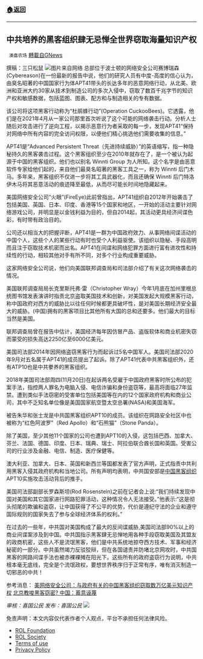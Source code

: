 ###  [:house:返回](README.md)
---


## 中共培养的黑客组织肆无忌惮全世界窃取海量知识产权
` 澳喜农场` [轉載自GNews](https://gnews.org/zh-hans/2473675/)

撰稿：三只松鼠
 ![](https://assets.gnews.org/wp-content/uploads/2022/05/image-595.png)图片来自网络 
总部位于波士顿的网络安全公司赛博瑞森(Cybereason)在一份最新的报告中说，他们的研究人员有中度-高度的信心认为，由臭名昭著的中国国家行为体APT41带头的长达多年的恶意网络行动，从北美、欧洲和亚洲大约30家从技术到制造公司的多次入侵中，窃取了数百千兆字节的知识产权和敏感数据，包括蓝图、图表、配方和与制造相关的专有数据。
 
该公司将这项黑客行动称为“杜鹃蜂行动”(Operation CuckooBees)。它透露，他们是在2021年4月从一家公司那里首次听说了这个可能的网络袭击行动。分析人士随后对攻击进行了逆向工程，以揭示恶意行为者采取的每一步，发现APT41“保持对网络中所有内容的完全访问权限，以便他们精心挑选他们需要收集的信息。”
 
APT41是“Advanced Persistent Threat（先进持续威胁）”的英语缩写，指一种隐秘持久的黑客袭击过程。这个黑客组织至少在2010年就存在了，是一个被认为起源于中国的黑客组织。他们也以别名 Winnti Group 为人所知。这个名字是由恶意软件专家给他们起的，来自他们最臭名昭著的黑客工具之一，称为 Winnti 后门木马。多年来，黑客组织不仅进一步将其工具武器化，而且还确保 Winnti 后门特洛伊木马将其恶意活动的痕迹降至最低，从而尽可能长时间地隐藏起来。
 
美国网络安全公司“火眼”(FireEye)此前曾指出，APT41组织自2012年开始袭击了包括美国、英国、日本、印度、香港等15个国家和地区，一开始的活动主要针对网络游戏公司，并明显是以金钱利益为目的，但自2014起，其活动更具经济间谍色彩，有时带有政治目的。
 
公司还以相当大的把握评断，APT41是一群为中国政府效力、从事网络间谍活动的中国个人，这些个人的某些行动有时也受个人利益驱使。该组织以隐秘、手段高明而且注于窃取技术机密而出名。APT41在间谍和网络犯罪方面进行富有进攻性和持续性的行动，相较其他对手有所不同，对多个行业构成重要威胁。
 
这家网络安全公司说，他们向美国联邦调查局和司法部介绍了有关这次网络袭击的情况。
 
美国联邦调查局局长克里斯托弗·雷（Christopher Wray）今年1月底在加州里根总统图书馆发表演讲时指责北京盗取美国技术和创新，对美国发起大规模黑客行动，称中国政府对西方的威胁比以往任何时候都更具破坏性，是对美国长期经济安全最大的威胁。(中国)拥有的黑客项目比其他所有大国的总和还要多。他们最大的目标当然是美国。
 
联邦调查局曾在报告中估计，美国经济每年因仿冒产品、盗版软体和商业机密失窃而蒙受的损失高达2250亿至6000亿美元。
 
美国司法部2014年因网络盗窃黑客行为而起诉过5名中国军人。美国司法部2020年9月对五名属于APT41的成员提出了起诉。除了APT41代表中共黑客组织外，还有ATP10也是中共豢养的黑客组织。
 
2018年美国司法部周四(11月20日)在起诉两名受雇于中国政府黑客时所公布的犯案手法，指控两人罪名为电脑入侵、电信诈骗和身份盗窃等，最高将面临27年监禁。遭到类似手法窃密的受害单位包括美国等在内的12个国家政府机构和商业公司，其中不乏知名单位像是美国国家航空暨太空总署(NASA)和美国海军。
 
被告朱华和张士龙是中共国黑客组织APT10的成员。该组织在网路安全社区中也被称为“红色阿波罗”（Red Apollo）和“石熊猫”（Stone Panda）。
 
除了美国，至少其他11个国家的公司也遭到APT10的入侵，这包括巴西、加拿大、芬兰、法国、德国、印度、日本、瑞典、瑞士、阿拉伯联合酋长国和英国。受害公司的行业涉及金融、电信、制造、医疗保健等。
 
澳大利亚、加拿大、日本、英国和新西兰等国都发表了官方声明，正式指责中共利用黑客入侵其政府机构和当地公司。所有声明均表明，中共国安部是[中国黑客组织](https://www.epochtimes.com/gb/tag/%E4%B8%AD%E5%9B%BD%E9%BB%91%E5%AE%A2%E7%BB%84%E7%BB%87.html)APT10实施攻击活动背后的推手。
 
美国司法部副部长罗森斯坦(Rod Rosenstein)之前在记者会上说:“我们持续发现中国对美国和其它国家进行网路犯罪活动，这种情况令人无法接受。”他表示:“这是彻头彻尾的欺骗和盗窃，让中国获得了不公平的优势，代价是遵纪守法的企业和遵守国际规则的国家失去了参与全球经济体系的权利。”
 
在过去的一些年，中共国对美国构成了最大的反间谍威胁,美国司法部90%以上的商业间谍案涉及到中国。中共国指示黑客肆无忌惮地用各种手段窃取美国及其盟友的政商机密，这些人不是流氓黑客，他们是中共系统地掠夺西方技术、军事和经济秘密的一部分。中共虽然竭力反驳狡辩，但在各国谴责并防堵北京网攻时，中共国黑客的网路间谍手法也被赤裸裸摊在阳光下。这些所有的政府盗窃行为说明，中共根本毫无底线，完全是个流氓政权，要想世界秩序归于正常有序，唯有消灭制造一切邪恶的中共！
 
参考消息：
[美网络安全公司：与政府有关的中国黑客组织窃取数万亿美元知识产权](https://www.voachinese.com/a/us-china-cyber-espionage-apt41-intellectual-property-20220504/6557830.html)
[北京教唆黑客窃密? 中国：蓄意诬蔑](https://www.dw.com/zh/%E5%8C%97%E4%BA%AC%E6%95%99%E5%94%86%E9%BB%91%E5%AE%A2%E7%AA%83%E5%AF%86-%E4%B8%AD%E5%9B%BD%E8%93%84%E6%84%8F%E8%AF%AC%E8%94%91/a-46824388)
 
*审核：喜国公民*
*发布：喜国公民*
 ![](https://assets.gnews.org/wp-content/uploads/2022/05/HA-1.jpg) 

免责声明：本文内容仅代表作者个人观点，平台不承担任何法律风险。
  
- [ROL Foundation](https://rolfoundation.org/)
- [ROL Society](https://rolsociety.org/)
- [Terms of use](https://gnews.org/terms-of-use-3/)
- [Privacy Policy](https://gnews.org/privacy-policy/)
